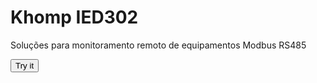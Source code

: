 <html>
  <head>
    <title>Page Title</title>
  </head>
<body>

<h1>Khomp IED302</h1>
<p>Soluções para monitoramento remoto de equipamentos Modbus RS485</p>

<button onclick="myFunction()">Try it</button>

<script>
function myFunction() {
    const mbus = import("modbus.json");
      alert(mbus.stringify);
}
</script>

</body>
</html>
